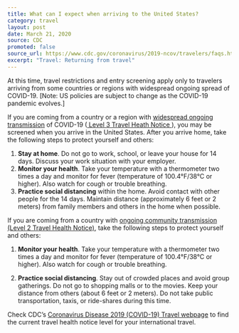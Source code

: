 ```yaml
---
title: What can I expect when arriving to the United States?
category: travel
layout: post
date: March 21, 2020
source: CDC
promoted: false
source_url: https://www.cdc.gov/coronavirus/2019-ncov/travelers/faqs.html
excerpt: "Travel: Returning from travel"
---
```


At this time, travel restrictions and entry screening apply only to travelers arriving from some countries or regions with widespread ongoing spread of COVID-19. [Note: US policies are subject to change as the COVID-19 pandemic evolves.]

If you are coming from a country or a region with <a href="https://www.cdc.gov/coronavirus/2019-ncov/travelers/index.html#transmission"> widespread ongoing transmission</a> of COVID-19 (<a href="https://wwwnc.cdc.gov/travel/notices"> Level 3 Travel Heath Notice </a>), you may be screened when you arrive in the United States. After you arrive home, take the following steps to protect yourself and others:

1. **Stay at home**. Do not go to work, school, or leave your house for 14 days. Discuss your work situation with your employer.
2. **Monitor your health**. Take your temperature with a thermometer two times a day and monitor for fever (temperature of 100.4°F/38°C or higher). Also watch for cough or trouble breathing.
3. **Practice social distancing** within the home. Avoid contact with other people for the 14 days. Maintain distance (approximately 6 feet or 2 meters) from family members and others in the home when possible.

If you are coming from a country with <a href="https://www.cdc.gov/coronavirus/2019-ncov/travelers/index.html#transmission"> ongoing community transmission</a> <a href="https://wwwnc.cdc.gov/travel/notices/alert/coronavirus-global"> (Level 2 Travel Health Notice)</a>, take the following steps to protect yourself and others:

1. **Monitor your health**. Take your temperature with a thermometer two times a day and monitor for fever (temperature of 100.4°F/38°C or higher). Also watch for cough or trouble breathing.

2. **Practice social distancing**. Stay out of crowded places and avoid group gatherings. Do not go to shopping malls or to the movies. Keep your distance from others (about 6 feet or 2 meters). Do not take public transportation, taxis, or ride-shares during this time.

Check CDC’s <a href="https://www.cdc.gov/coronavirus/2019-ncov/travelers/index.html#transmission"> Coronavirus Disease 2019 (COVID-19) Travel webpage</a> to find the current travel health notice level for your international travel.
